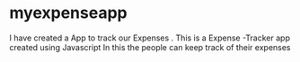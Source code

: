 # myexpenseapp
I have created a App to track our Expenses . 
This is a Expense -Tracker app created using Javascript In this the people can keep track of their expenses

